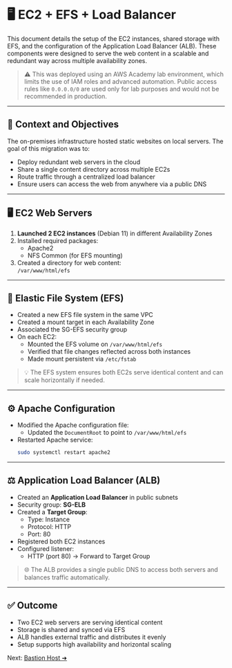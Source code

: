 # 🖥️ EC2 + EFS + Load Balancer

This document details the setup of the EC2 instances, shared storage with EFS, and the configuration of the Application Load Balancer (ALB). These components were designed to serve the web content in a scalable and redundant way across multiple availability zones.

> ⚠️ This was deployed using an AWS Academy lab environment, which limits the use of IAM roles and advanced automation. Public access rules like `0.0.0.0/0` are used only for lab purposes and would not be recommended in production.

---

## 🧭 Context and Objectives

The on-premises infrastructure hosted static websites on local servers. The goal of this migration was to:

- Deploy redundant web servers in the cloud
- Share a single content directory across multiple EC2s
- Route traffic through a centralized load balancer
- Ensure users can access the web from anywhere via a public DNS

---

## 🖥️ EC2 Web Servers

1. **Launched 2 EC2 instances** (Debian 11) in different Availability Zones
2. Installed required packages:
   - Apache2
   - NFS Common (for EFS mounting)
3. Created a directory for web content:  
   `/var/www/html/efs`

---

## 🔗 Elastic File System (EFS)

- Created a new EFS file system in the same VPC
- Created a mount target in each Availability Zone
- Associated the SG-EFS security group
- On each EC2:
  - Mounted the EFS volume on `/var/www/html/efs`
  - Verified that file changes reflected across both instances
  - Made mount persistent via `/etc/fstab`

> 💡 The EFS system ensures both EC2s serve identical content and can scale horizontally if needed.

---

## ⚙️ Apache Configuration

- Modified the Apache configuration file:
  - Updated the `DocumentRoot` to point to `/var/www/html/efs`
- Restarted Apache service:
  ```bash
  sudo systemctl restart apache2

---

## ⚖️ Application Load Balancer (ALB)

- Created an **Application Load Balancer** in public subnets
- Security group: **SG-ELB**
- Created a **Target Group**:
  - Type: Instance
  - Protocol: HTTP
  - Port: 80
- Registered both EC2 instances
- Configured listener:
  - HTTP (port 80) → Forward to Target Group

> 🌐 The ALB provides a single public DNS to access both servers and balances traffic automatically.

---

## ✅ Outcome

- Two EC2 web servers are serving identical content
- Storage is shared and synced via EFS
- ALB handles external traffic and distributes it evenly
- Setup supports high availability and horizontal scaling

Next: [Bastion Host ➜](3-bastion_host.md)
